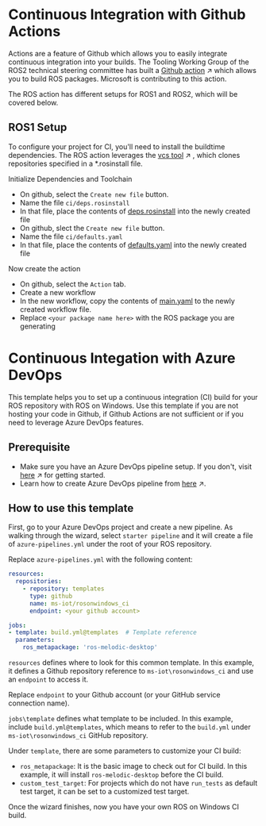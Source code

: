 <!-- ![ROS Logo](http://www.ros.org/wp-content/uploads/2013/10/rosorg-logo1.png) -->

# Continuous Integration with Github Actions
Actions are a feature of Github which allows you to easily integrate continuous integration into your builds. The Tooling Working Group of the ROS2 technical steering committee has built a [Github action](https://github.com/ros-tooling/action-ros-ci) &nearr;  which allows you to build ROS packages. Microsoft is contributing to this action.

The ROS action has different setups for ROS1 and ROS2, which will be covered below.

## ROS1 Setup
To configure your project for CI, you'll need to install the buildtime dependencies. The ROS action leverages the [vcs tool](https://github.com/vcstools/vcstools) &nearr; , which clones repositories specified in a *.rosinstall file.

Initialize Dependencies and Toolchain

  * On github, select the `Create new file` button.
  * Name the file `ci/deps.rosinstall`
  * In that file, place the contents of [deps.rosinstall](deps.md) into the newly created file
  * On github, slect the `Create new file` button.
  * Name the file `ci/defaults.yaml`
  * In that file, place the contents of [defaults.yaml](defaults.md) into the newly created file


Now create the action

  * On github, select the `Action` tab.
  * Create a new workflow
  * In the new workflow, copy the contents of [main.yaml](workflow.md) to the newly created workflow file.
  * Replace `<your package name here>` with the ROS package you are generating


# Continuous Integation with Azure DevOps
This template helps you to set up a continuous integration (CI) build for your ROS repository with ROS on Windows. Use this template if you are not hosting your code in Github, if Github Actions are not sufficient or if you need to leverage Azure DevOps features.

## Prerequisite
  * Make sure you have an Azure DevOps pipeline setup. If you don't, visit [here](https://docs.microsoft.com/en-us/azure/devops/pipelines/get-started/pipelines-sign-up) &nearr; for getting started.
  * Learn how to create Azure DevOps pipeline from [here](https://www.youtube.com/watch?v=NuYDAs3kNV8) &nearr;.
  
## How to use this template
First, go to your Azure DevOps project and create a new pipeline. As walking through the wizard, select `starter pipeline` and it will create a file of `azure-pipelines.yml` under the root of your ROS repository. 

Replace `azure-pipelines.yml` with the following content:
```yaml
resources:
  repositories:
    - repository: templates
      type: github
      name: ms-iot/rosonwindows_ci
      endpoint: <your github account>

jobs:
- template: build.yml@templates  # Template reference
  parameters:
    ros_metapackage: 'ros-melodic-desktop'
```

`resources` defines where to look for this common template. In this example, it defines a Github repository reference to `ms-iot\rosonwindows_ci` and use an `endpoint` to access it. 

Replace `endpoint` to your Github account (or your GitHub service connection name).

`jobs\template` defines what template to be included. In this example, include `build.yml@templates`, which means to refer to the `build.yml` under `ms-iot\rosonwindows_ci` GitHub repository.

Under `template`, there are some parameters to customize your CI build:
* `ros_metapackage`: It is the basic image to check out for CI build. In this example, it will install `ros-melodic-desktop` before the CI build.
* `custom_test_target`: For projects which do not have  `run_tests` as default test target, it can be set to a customized test target.

Once the wizard finishes, now you have your own ROS on Windows CI build.
